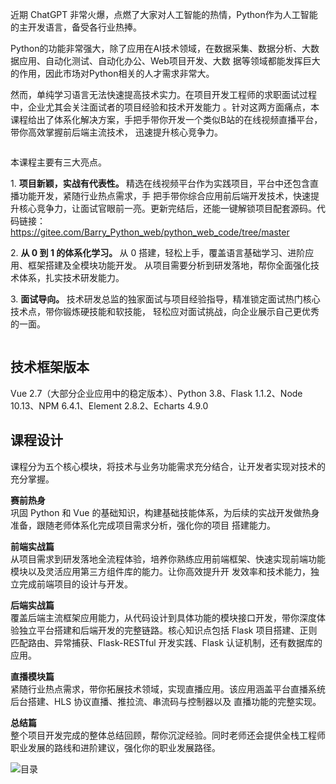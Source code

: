 <p>
 近期 ChatGPT 非常火爆，点燃了大家对人工智能的热情，Python作为人工智能的主开发语言，备受各行业热捧。
</p>
<p>
 Python的功能非常强大，除了应用在AI技术领域，在数据采集、数据分析、大数据应用、自动化测试、自动化办公、Web项目开发、大数
据等领域都能发挥巨大的作用，因此市场对Python相关的人才需求非常大。
</p>
<p>
 然而，单纯学习语言无法快速提高技术实力。在项目开发工程师的求职面试过程中，企业尤其会关注面试者的项目经验和技术开发能力 
。针对这两方面痛点，本课程给出了体系化解决方案，手把手带你开发一个类似B站的在线视频直播平台，带你高效掌握前后端主流技术， 
迅速提升核心竞争力。
</p>
<p>
 <img alt="" src="https://static001.geekbang.org/resource/image/bd/c6/bdcf94b3799f88322c76f65b535c08c6.jpg"/>
</p>
<p>
 本课程主要有三大亮点。
</p>
<p>
 1.
 <strong>
  项目新颖，实战有代表性。
 </strong>
 精选在线视频平台作为实践项目，平台中还包含直播功能开发，紧随行业热点需求，手
把手带你综合应用前后端开发技术，快速提升核心竞争力，让面试官眼前一亮。更新完结后，还能一键解锁项目配套源码。代码链接：
 <a href="https://gitee.com/Barry_Python_web/python_web_code/tree/master">
  https://gitee.com/Barry_Python_web/python_web_code/tree/master
 </a>
</p>
<p>
 2.
 <strong>
  从 0 到 1 的体系化学习。
 </strong>
 从 0 搭建，轻松上手，覆盖语言基础学习、进阶应用、框架搭建及全模块功能开发。 
从项目需要分析到研发落地，帮你全面强化技术体系，扎实技术研发能力。
</p>
<p>
 3.
 <strong>
  面试导向。
 </strong>
 技术研发总监的独家面试与项目经验指导，精准锁定面试热门核心技术点，带你锻炼硬技能和软技能，
轻松应对面试挑战，向企业展示自己更优秀的一面。
</p>
<p>
 <img alt="" src="https://static001.geekbang.org/resource/image/e1/76/e1f6d018f9e42bcf07107f545e7e0a76.jpg"/>
</p>
<h2>
 技术框架版本
</h2>
<p>
 Vue 2.7（大部分企业应用中的稳定版本）、Python 3.8、Flask 1.1.2、Node 10.13、NPM 6.4.1、Element 2.8.2、Echarts 4.9.0
</p>
<h2>
 课程设计
</h2>
<p>
 课程分为五个核心模块，将技术与业务功能需求充分结合，让开发者实现对技术的充分掌握。
</p>
<p>
 <strong>
  赛前热身
 </strong>
 <br/>
 巩固 Python 和 Vue 的基础知识，构建基础技能体系，为后续的实战开发做热身准备，跟随老师体系化完成项目需求分析，强化你的项目 
搭建能力。
</p>
<p>
 <strong>
  前端实战篇
 </strong>
 <br/>
 从项目需求到研发落地全流程体验，培养你熟练应用前端框架、快速实现前端功能模块以及灵活应用第三方组件库的能力。让你高效提升开
发效率和技术能力，独立完成前端项目的设计与开发。
</p>
<p>
 <strong>
  后端实战篇
 </strong>
 <br/>
 覆盖后端主流框架应用能力，从代码设计到具体功能的模块接口开发，带你深度体验独立平台搭建和后端开发的完整链路。核心知识点包括
 Flask 项目搭建、正则匹配路由、异常捕获、Flask-RESTful 开发实践、Flask 认证机制，还有数据库的应用。
</p>
<p>
 <strong>
  直播模块篇
 </strong>
 <br/>
 紧随行业热点需求，带你拓展技术领域，实现直播应用。该应用涵盖平台直播系统后台搭建、HLS 协议直播、推拉流、串流码与控制器以及
直播功能的完整实现。
</p>
<p>
 <strong>
  总结篇
 </strong>
 <br/>
 整个项目开发完成的整体总结回顾，帮你沉淀经验。同时老师还会提供全栈工程师职业发展的路线和进阶建议，强化你的职业发展路径。
</p>


![目录](https://static001.geekbang.org/resource/image/53/58/53efdf90471aeb0a6d32704b4c541158.jpg)